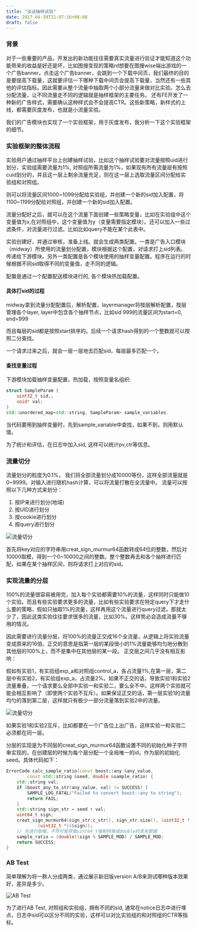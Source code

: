 ```yaml
---
title: "谈谈抽样试验"
date: 2017-04-30T21:07:16+08:00
draft: false
---
```

### 背景
对于一些重要的产品，开发出的新功能往往需要真实流量进行验证才能知道这个功能带来的收益是好还是坏，比如图搜变现的策略rd想要在图搜wise端出游戏的一个广告banner，点击这个广告banner，会跳到一个下载中间页，我们最终的目的是要提高下载量，这就要评估一下哪种下载中间页会提高下载量，当然还有一些其他的评估指标。因此需要从整个流量中抽取两个小部分流量来做对比实验。怎么去分配流量，让不同流量走不同的逻辑就是抽样框架的主要任务。
还有FE开发了一种新的广告样式，需要确认这种样式会不会提高CTR。这些新策略，新样式的上线，都需要灰度发布，也就是小流量实验。

我们的广告模块也实现了一个实验框架，用于灰度发布，我分析一下这个实验框架的细节。

### 实验框架的整体流程
实验用户通过抽样平台上创建抽样试验，比如这个抽样试验要对流量按照uid进行划分，实验组需要流量为1%, 对照组所需流量为1%，如果现有所有流量层有按照cuid划分的，并且这一层上剩余流量充足，则在这一层上选取流量区间分配给实验组和对照组。

则可以将流量区间1000~1099分配给实验组，并创建一个新的sid加入配置，将1100~1199分配给对照组，并创建一个新的sid加入配置。

流量分配好之后，就可以在这个流量下面创建一些策略变量，比如在实验组中这个变量值为x,在对照组中，这个变量值为y（变量需要指定模块）。还可以加入一些过滤条件，对流量进行过滤。比如比如query不能在某个此表中。

实验创建好，并通过审核，准备上线。就会生成两类配置。一类是广告入口模块（midway）所使用的流量划分配置，模块根据这个配置，对请求打上sid列表。传递给下游模块。另外一类配置是各个模块使用的抽样变量配置。程序在运行的时候根据不同sid取得不同的变量值，走不同的逻辑。

配置是通过一个配置配送模块进行的, 各个模块热加载配置。

#### 具体打sid的过程
midway拿到流量分配配置后，解析配置，layermanager将按层解析配置，按层管理各个layer, layer中包含各个抽样节点，比如sid 999的流量区间为start=0, end=999

而且每层的sid都是按照start排序的。后续一个请求hash得到的一个整数就可以按照二分查找。

一个请求过来之后，就会一层一层地去匹配sid，每层最多匹配一个。

#### 查找变量过程

下游模块加载抽样变量配置，热加载，按照变量名组织:

```cpp
struct SampleParam {
    uint32_t sid,;
    void* val;
}
std::unordered_map<std::string, SampleParam> sample_variables.
```

当代码要用到抽样变量时，先到sample_variable中查找，如果不到，则用默认值。

为了统计和评估，在日志中加入sid, 这样可以统计pv,ctr等信息。

### 流量切分
流量划分的粒度为0.1%， 我们将全部流量划分成10000等份，这样全部流量就是0~9999。对输入进行随机hash计算，可以将流量打散在全流量中。
流量可以按照以下几种方式来划分：
1) 按IP来进行划分(地域) <br/>
2) 按UID进行划分<br/>
3) 按cookie进行划分<br/>
4) 按query进行划分<br/>

![流量切分](https://images-cdn.shimo.im/hnsI6UWb0gwIrUKX/20170430_1.png!thumbnail)

首先将key对应的字符串用creat_sign_murmur64函数转成64位的整数，然后对10000取模，得到一个0~10000之间的整数。整个整数再去和各个抽样进行匹配，如果在某个抽样区间，则将请求打上对应的sid。

### 实现流量的分层
100%的流量很容易被用完，加入每个实验都需要10%的流量，这样同时只能做10个实验。而且有些实验要求更多的流量，比如有些实验要求在特定query下才走什么要的策略，假如只抽取1%的流量，这样再用这个流量进行query过滤，那就太少了，因此这类实验往往要求很多的流量，比如30%。这样势必会造成流量不够用的情况。

因此需要进行流量分层，将100%的流量正交成16个全流量，从逻辑上将实验流量变成原来的16倍。正交的意思是指第一层的某段很小的1%流量能够均匀地分散到其他层的100%上，而不是集中在其他层的某一段。
正交层之间几乎没有相互影响：

假如有实验1，有实验组exp_a和对照组control_a，各占流量1%,在第一层，第二层中有实验2，有实验组exp_a，占流量2%。如果不正交的话，导致实验1和实验2流量重叠，一个请求要么全部中实验一和实验二，要么全不中。这样两个实验就可能会相互影响了（即使两个实验不互斥）。如果保证正交的话，第一层实验1的流量均匀的落到第二层，这样就只有极少一部分流量落到实验2中的流量。

![流量切分](https://images-cdn.shimo.im/BSIBu2ZoCgAzIFcc/20170430_2.png!thumbnail)

如果实验1和实验2互斥，比如都要在一个广告位上出广告，这样实验一和实验二必须都在同一层。

分层的实现是为不同层的creat_sign_murmur64函数设置不同的初始化种子字符串实现的，在创建层的时候为每个层分配一个全局唯一的id，作为层的初始化seed。具体代码如下：

```cpp
ErrorCode calc_sample_ratio(const boost::any &any_value,
        const std::string &seed, double &sample_ratio) {
    std::string val;
    if (boost_any_to_str(any_value, val) != SUCCESS) {
        SAMPLE_LOG_FATAL("Failed to convert boost::any to string");
        return FAIL;
    }
    std::string sign_str = seed + val;
    uint64_t sign;
    creat_sign_murmur64(sign_str.c_str(), sign_str.size(), (uint32_t *)(&sign) + 1,
            (uint32_t *)(&sign));
    // 先进行取模，不然可能导致uint64_t强制转换成double时丢失数据
    sample_ratio = (double)(sign % SAMPLE_MOD) / SAMPLE_MOD;
    return SUCCESS;
}
```

### AB Test
简单理解为将一群人分成两类，通过展示新旧版version A/B来测试哪种版本效果好，差异是多少。

![AB Test](https://images-cdn.shimo.im/NefatHmiGzg4J9gm/20170430_3.png!thumbnail)

为了进行AB Test, 对照组和实验组，拥有不同的sid, 通常在notice日志中进行埋点，日志中sid可以区分不同的实验，这样可以对比实验组的和对照组的CTR等指标。

